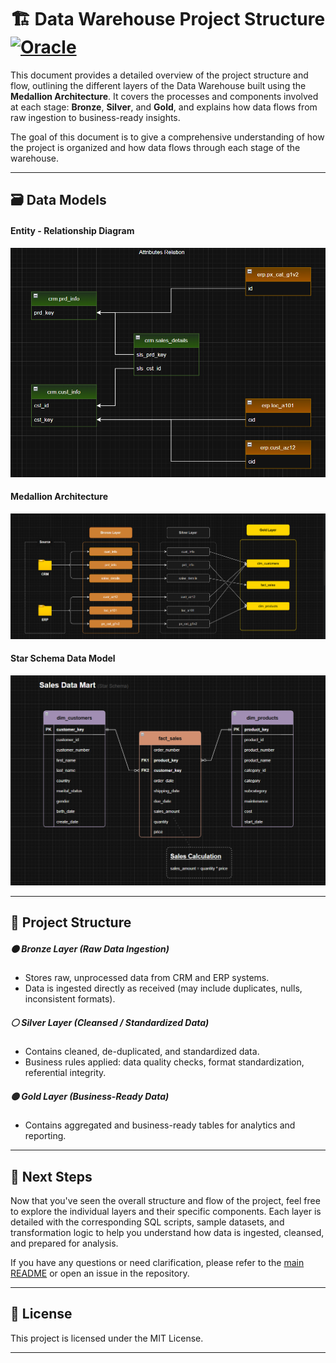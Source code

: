 # 🏗️ Data Warehouse Project Structure [![Oracle](https://img.shields.io/badge/Oracle-F80000?style=flat&logo=Oracle&logoColor=white)](https://www.oracle.com/database/)

This document provides a detailed overview of the project structure and flow, outlining the different layers of the Data Warehouse built using the **Medallion Architecture**. It covers the processes and components involved at each stage: **Bronze**, **Silver**, and **Gold**, and explains how data flows from raw ingestion to business-ready insights.

The goal of this document is to give a comprehensive understanding of how the project is organized and how data flows through each stage of the warehouse.


---

## 🗃️ Data Models

#### Entity - Relationship Diagram

![image.png](../images/DW_Project_1.png)

#### Medallion Architecture

![image.png](../images/layers.png)


#### Star Schema Data Model
![image.png](../images/star_schema.png)

---

## 📂 Project Structure

##### 🟤 Bronze Layer (Raw Data Ingestion)

- Stores raw, unprocessed data from CRM and ERP systems.
- Data is ingested directly as received (may include duplicates, nulls, inconsistent formats).

##### ⚪ Silver Layer (Cleansed / Standardized Data)

- Contains cleaned, de-duplicated, and standardized data.
- Business rules applied: data quality checks, format standardization, referential integrity.

##### 🟡 Gold Layer (Business-Ready Data)

- Contains aggregated and business-ready tables for analytics and reporting.

---

## 📂 Next Steps

Now that you've seen the overall structure and flow of the project, feel free to explore the individual layers and their specific components. Each layer is detailed with the corresponding SQL scripts, sample datasets, and transformation logic to help you understand how data is ingested, cleansed, and prepared for analysis.

If you have any questions or need clarification, please refer to the [main README](../README.md) or open an issue in the repository.

---

## 🪪 License

This project is licensed under the MIT License.

---
